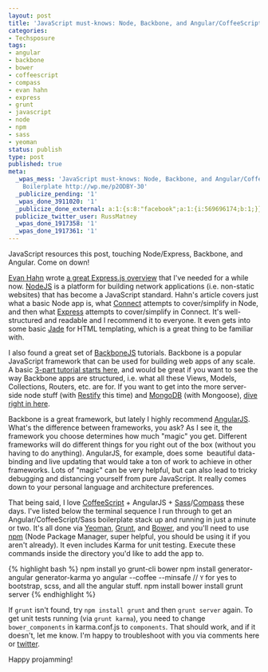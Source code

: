 ```yaml
---
layout: post
title: 'JavaScript must-knows: Node, Backbone, and Angular/CoffeeScript/Sass Boilerplate'
categories:
- Techsposure
tags:
- angular
- backbone
- bower
- coffeescript
- compass
- evan hahn
- express
- grunt
- javascript
- node
- npm
- sass
- yeoman
status: publish
type: post
published: true
meta:
  _wpas_mess: 'JavaScript must-knows: Node, Backbone, and Angular/CoffeeScript/Sass
    Boilerplate http://wp.me/p2ODBY-30'
  _publicize_pending: '1'
  _wpas_done_3911020: '1'
  _publicize_done_external: a:1:{s:8:"facebook";a:1:{i:569696174;b:1;}}
  publicize_twitter_user: RussMatney
  _wpas_done_1917358: '1'
  _wpas_done_1917361: '1'
---
```

JavaScript resources this post, touching Node/Express, Backbone, and Angular. Come on down!

<a title="Evan Hahn" href="http://evanhahn.com/">Evan Hahn</a> wrote <a title="Evan Hahn Understanding Express Js" href="http://evanhahn.com/understanding-express-js/">a great Express.js overview</a> that I've needed for a while now. <a title="Nodejs" href="http://nodejs.org/">NodeJS</a> is a platform for building network applications (i.e. non-static websites) that has become a JavaScript standard. Hahn's article covers just what a basic Node app is, what <a title="Connect" href="http://www.senchalabs.org/connect/">Connect</a> attempts to cover/simplify in Node, and then what <a title="Expressjs" href="http://expressjs.com/">Express</a> attempts to cover/simplify in Connect. It's well-structured and readable and I recommend it to everyone. It even gets into some basic <a title="Jade" href="http://jade-lang.com/">Jade</a> for HTML templating, which is a great thing to be familiar with.

I also found a great set of <a title="BackboneJS" href="http://backbonejs.org/">BackboneJS</a> tutorials. Backbone is a popular JavaScript framework that can be used for building web apps of any scale. A basic <a title="BackboneJS wine cellar tutorial" href="http://coenraets.org/blog/2011/12/backbone-js-wine-cellar-tutorial-part-1-getting-started/">3-part tutorial starts here</a>, and would be great if you want to see the way Backbone apps are structured, i.e. what all these Views, Models, Collections, Routers, etc. are for. If you want to get into the more server-side node stuff (with <a title="node-Restify" href="http://mcavage.github.io/node-restify/">Restify</a> this time) and <a title="Mongodb" href="http://www.mongodb.org/">MongoDB</a> (with Mongoose), <a title="Backbone tutorial: Node restify mongo mongoose" href="http://backbonetutorials.com/nodejs-restify-mongodb-mongoose/">dive right in here</a>.

Backbone is a great framework, but lately I highly recommend <a title="Angular JS" href="http://angularjs.org/">AngularJS</a>. What's the difference between frameworks, you ask? As I see it, the framework you choose determines how much "magic" you get. Different frameworks will do different things for you right out of the box (without you having to do anything). AngularJS, for example, does some  beautiful data-binding and live updating that would take a ton of work to achieve in other frameworks. Lots of "magic" can be very helpful, but can also lead to tricky debugging and distancing yourself from pure JavaScript. It really comes down to your personal language and architecture preferences.

That being said, I love <a title="CoffeeScript" href="http://coffeescript.org/">CoffeeScript</a> + AngularJS + <a title="Sass" href="http://sass-lang.com/">Sass</a>/<a title="Compass" href="http://compass-style.org/">Compass</a> these days. I've listed below the terminal sequence I run through to get an Angular/CoffeeScript/Sass boilerplate stack up and running in just a minute or two. It's all done via <a title="Yeoman" href="http://yeoman.io/">Yeoman</a>, <a title="GruntJs" href="http://gruntjs.com/">Grunt</a>, and <a title="Bower" href="http://bower.io/">Bower</a>, and you'll need to use <a title="NPMJS" href="https://npmjs.org/">npm</a> (Node Package Manager, super helpful, you should be using it if you aren't already). It even includes Karma for unit testing. Execute these commands inside the directory you'd like to add the app to.

{% highlight bash %}
npm install yo grunt-cli bower
npm install generator-angular generator-karma
yo angular --coffee --minsafe
// `Y` for yes to bootstrap, scss, and all the angular stuff.
npm install
bower install
grunt server
{% endhighlight %}

If `grunt` isn't found, try `npm install grunt` and then `grunt server` again. To get unit tests running (via `grunt karma`), you need to change `bower_components` in karma.conf.js to `components`. That should work, and if it doesn't, let me know. I'm happy to troubleshoot with you via comments here or <a title="Twitter Russell Matney" href="https://twitter.com/russmatney">twitter</a>.

Happy projamming!
